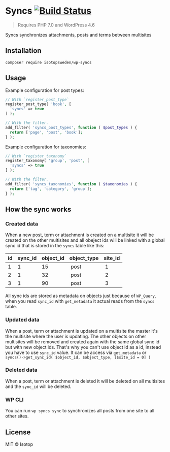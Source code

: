 # Syncs [![Build Status](https://travis-ci.org/isotopsweden/wp-syncs.svg?branch=master)](https://travis-ci.org/isotopsweden/wp-syncs)

> Requires PHP 7.0 and WordPress 4.6

Syncs synchronizes attachments, posts and terms between multisites

## Installation

```
composer require isotopsweden/wp-syncs
```

## Usage

Example configuration for post types:

```php
// With `register_post_type`
register_post_type( 'book', [
  'syncs' => true
] );

// With the filter.
add_filter( 'syncs_post_types', function ( $post_types ) {
  return ['page', 'post', 'book'];
} );
```

Example configuration for taxonomies:

```php
// With `register_taxonomy`
register_taxonomy( 'group', 'post', [
  'syncs' => true
] );

// With the filter.
add_filter( 'syncs_taxonomies', function ( $taxonomies ) {
  return ['tag', 'category', 'group'];
} );
```

## How the sync works

### Created data

When a new post, term or attachment is created on a multisite it will be created on the other multisites and all obeject ids will be linked with a global sync id that is stored in the `syncs` table like this:

id   | sync_id | object_id | object_type | site_id
---- | ------- | --------- | ----------- | -------
1    | 1       | 15        | post        | 1
2    | 1       | 32        | post        | 2
3    | 1       | 90        | post        | 3

All sync ids are stored as metadata on objects just because of `WP_Query`, when you read `sync_id` with `get_metadata` it actual reads from the `syncs` table.

### Updated data

When a post, term or attachment is updated on a multisite the master it's the multisite where the user is updating. The other objects on other multisites will be removed and created again with the same global sync id but with new object ids. That's why you can't use object id as a id, instead you have to use `sync_id` value. It can be access via `get_metadata` or `syncs()->get_sync_id( $object_id, $object_type, [$site_id = 0] )`

### Deleted data

When a post, term or attachment is deleted it will be deleted on all multisites and the `sync_id` will be deleted.

### WP CLI

You can run `wp syncs sync` to synchronizes all posts from one site to all other sites.

## License

MIT © Isotop
